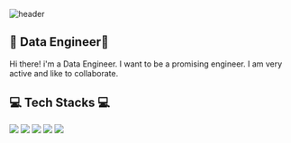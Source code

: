 ![header](https://capsule-render.vercel.app/api?type=slice&color=auto&height=300&section=header&text=Joungminhee&fontsize=90)

## 🌷 Data Engineer🌷

Hi there! i'm a Data Engineer.
I want to be a promising engineer.
I am very active and like to collaborate.

## 💻 Tech Stacks 💻

<img src="https://img.shields.io/badge/Python-3766AB?style=flat-square&logo=Python&logoColor=white"/></a>
<img src="https://img.shields.io/badge/oracle-F80000?style=flat-square&logo=Oracle&logoColor&logoColor=white"/></a>
<img src="https://img.shields.io/badge/R-276DC3?style=flat-square&logo=R&logoColor&logoColor=white"/></a>
<img src="https://img.shields.io/badge/Visual Studio Code-5C2D91?style=flat-square&logo=Visual Studio Code&logoColor&logoColor=white"/></a>
<img src="https://img.shields.io/badge/Jupyter Notebook-F37626?style=flat-square&logo=Jupyter&logoColor&logoColor=white"/></a>

